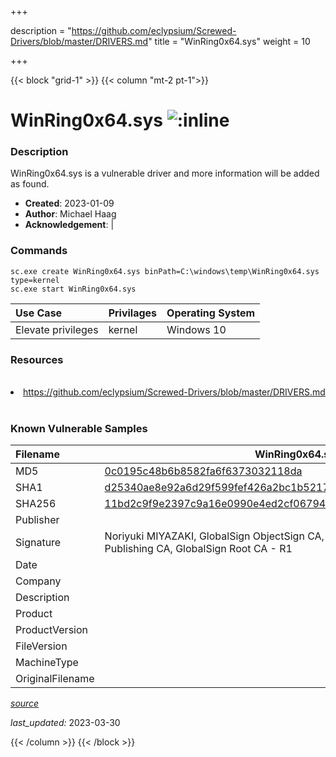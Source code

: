 +++

description = "https://github.com/eclypsium/Screwed-Drivers/blob/master/DRIVERS.md"
title = "WinRing0x64.sys"
weight = 10

+++


{{< block "grid-1" >}}
{{< column "mt-2 pt-1">}}


# WinRing0x64.sys ![:inline](/images/twitter_verified.png) 


### Description

WinRing0x64.sys is a vulnerable driver and more information will be added as found.

- **Created**: 2023-01-09
- **Author**: Michael Haag
- **Acknowledgement**:  | [](https://twitter.com/)

### Commands

```
sc.exe create WinRing0x64.sys binPath=C:\windows\temp\WinRing0x64.sys type=kernel
sc.exe start WinRing0x64.sys
```

| Use Case | Privilages | Operating System | 
|:---- | ---- | ---- |
| Elevate privileges | kernel | Windows 10 |

### Resources
<br>
<li><a href=" https://github.com/eclypsium/Screwed-Drivers/blob/master/DRIVERS.md"> https://github.com/eclypsium/Screwed-Drivers/blob/master/DRIVERS.md</a></li>
<br>

### Known Vulnerable Samples

| Filename | WinRing0x64.sys |
|:---- | ---- | 
| MD5 | <a href="https://www.virustotal.com/gui/file/0c0195c48b6b8582fa6f6373032118da">0c0195c48b6b8582fa6f6373032118da</a> |
| SHA1 | <a href="https://www.virustotal.com/gui/file/d25340ae8e92a6d29f599fef426a2bc1b5217299">d25340ae8e92a6d29f599fef426a2bc1b5217299</a> |
| SHA256 | <a href="https://www.virustotal.com/gui/file/11bd2c9f9e2397c9a16e0990e4ed2cf0679498fe0fd418a3dfdac60b5c160ee5">11bd2c9f9e2397c9a16e0990e4ed2cf0679498fe0fd418a3dfdac60b5c160ee5</a> |
| Publisher |  |
| Signature | Noriyuki MIYAZAKI, GlobalSign ObjectSign CA, GlobalSign Primary Object Publishing CA, GlobalSign Root CA - R1   |
| Date |  |
| Company |  |
| Description |  |
| Product |  |
| ProductVersion |  |
| FileVersion |  |
| MachineType |  |
| OriginalFilename |  |



[*source*](https://github.com/magicsword-io/LOLDrivers/tree/main/yaml/winring0x64.sys.yml)

*last_updated:* 2023-03-30








{{< /column >}}
{{< /block >}}
